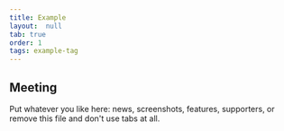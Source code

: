 ```yaml
---
title: Example
layout:  null
tab: true
order: 1
tags: example-tag
---
```


## Meeting

Put whatever you like here: news, screenshots, features, supporters, or remove this file and don't use tabs at all.
